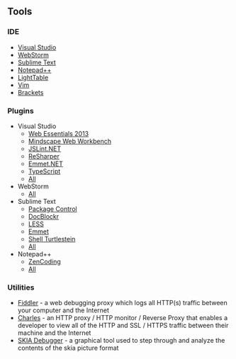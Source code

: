 ## Tools

### IDE

* [Visual Studio](http://www.microsoft.com/visualstudio/eng/visual-studio-2013)
* [WebStorm](http://www.jetbrains.com/webstorm/)
* [Sublime Text](http://www.sublimetext.com/)
* [Notepad++](http://notepad-plus-plus.org/)
* [LightTable](http://www.lighttable.com/)
* [Vim](http://www.vim.org/)
* [Brackets](http://www.brackets.io/)

### Plugins

* Visual Studio
    * [Web Essentials 2013](http://visualstudiogallery.msdn.microsoft.com/56633663-6799-41d7-9df7-0f2a504ca361)
    * [Mindscape Web Workbench](http://visualstudiogallery.msdn.microsoft.com/2b96d16a-c986-4501-8f97-8008f9db141a)
    * [JSLint.NET](http://visualstudiogallery.msdn.microsoft.com/ede12aa8-0f80-4e6f-b15c-7a8b3499370e)
    * [ReSharper](http://visualstudiogallery.msdn.microsoft.com/EA4AC039-1B5C-4D11-804E-9BEDE2E63ECF)
    * [Emmet.NET](https://github.com/sergey-rybalkin/emmet.net)
    * [TypeScript](http://www.microsoft.com/en-us/download/details.aspx?id=34790)
    * [All](http://visualstudiogallery.msdn.microsoft.com/)
* WebStorm
    * [All](http://plugins.jetbrains.com/webStorm)
* Sublime Text
    * [Package Control](https://sublime.wbond.net/)
    * [DocBlockr](https://sublime.wbond.net/packages/DocBlockr)
    * [LESS](https://sublime.wbond.net/packages/LESS)
    * [Emmet](https://sublime.wbond.net/packages/Emmet)
    * [Shell Turtlestein](https://sublime.wbond.net/packages/Shell%20Turtlestein)
    * [All](https://sublime.wbond.net/search)
* Notepad++
    * [ZenCoding](http://sourceforge.net/projects/npppythonscript/files/)
    * [All](http://sourceforge.net/apps/mediawiki/notepad-plus/index.php?title=Plugin_Central)

### Utilities

* [Fiddler](http://fiddler2.com/) - a web debugging proxy which logs all HTTP(s) traffic between your computer and the Internet
* [Charles](http://www.charlesproxy.com/) - an HTTP proxy / HTTP monitor / Reverse Proxy that enables a developer to view all of the HTTP and SSL / HTTPS traffic between their machine and the Internet
* [SKIA Debugger](https://sites.google.com/site/skiadocs/developer-documentation/skia-debugger) - a graphical tool used to step through and analyze the contents of the skia picture format
